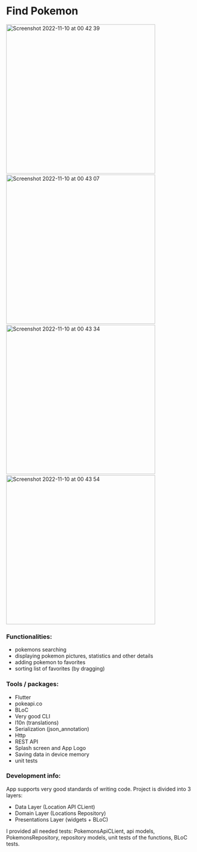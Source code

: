 # Find Pokemon



<img height="400" alt="Screenshot 2022-11-10 at 00 42 39" src="https://user-images.githubusercontent.com/38291070/200965878-065d1838-5675-4a7d-a5d9-debb6db3c7f3.png">     &nbsp;&nbsp;&nbsp;&nbsp;    <img height="400" alt="Screenshot 2022-11-10 at 00 43 07" src="https://user-images.githubusercontent.com/38291070/200965875-208614b9-f898-4e12-a24c-7ed32bef49f0.png">    &nbsp;&nbsp;&nbsp;&nbsp;    <img height="400" alt="Screenshot 2022-11-10 at 00 43 34" src="https://user-images.githubusercontent.com/38291070/200965869-d1dbf54f-6880-46bb-89dc-c36dc81f3978.png">    &nbsp;&nbsp;&nbsp;&nbsp;    <img height="400" alt="Screenshot 2022-11-10 at 00 43 54" src="https://user-images.githubusercontent.com/38291070/200965864-02069647-31ce-4c5f-abd6-0eaf42d27cb7.png">  




### Functionalities:
- pokemons searching
- displaying pokemon pictures, statistics and other details
- adding pokemon to favorites
- sorting list of favorites (by dragging)

### Tools / packages:
- Flutter
- pokeapi.co
- BLoC
- Very good CLI
- l10n (translations)
- Serialization (json_annotation)
- Http
- REST API
- Splash screen and App Logo
- Saving data in device memory
- unit tests


### Development info:
App supports very good standards of writing code. Project is divided into 3 layers:
- Data Layer (Location API CLient)
- Domain Layer (Locations Repository)
- Presentations Layer (widgets + BLoC)

I provided all needed tests: PokemonsApiCLient, api models, PokemonsRepository, repository models, unit tests of the functions, BLoC tests.
